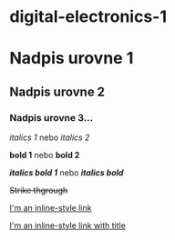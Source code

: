 # digital-electronics-1
# Nadpis urovne 1
## Nadpis urovne 2
### Nadpis urovne 3...

*italics 1* nebo _italics 2_

**bold 1** nebo __bold 2__

**_italics bold 1_** nebo __*italics bold*__

~~Strike thgrough~~

[I'm an inline-style link](https://www.google.com)

[I'm an inline-style link with title](https://www.google.com "Google's Homepage")
